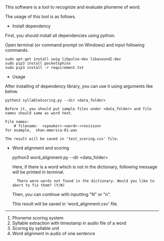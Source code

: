 This software is a tool to recognize and evaluate phoneme of word.

The usage of this tool is as follows.

- Install dependency

First, you should install all dependencies using python.

Open terminal (or command prompt on Windows) and input following commands.

    sudo apt-get install swig libpulse-dev libasound2-dev
    sudo pip3 install pocketsphinx    
    sudo pip3 install -r requirement.txt
    
   
- Usage

After installing of dependency library, you can use it using arguments like below.


    python3 syllableScoring.py --dir <data_folder>
    
	Before it, you should put sample files under <data_folder> and file names should same as word text.
	
	File names:
		# filename:  <speaker>-<word>-<revision>
	for example,  shan-america-01.wav
	
	The result will be saved in 'test_scoring.csv' file.


- Word alignment and scoring

    python3 word_alignment.py --dir <data_folder>

    Here, if there is a word which is not in the dictionary, following message will be printed in terminal.
    
        There were words not found in the dictionary. Would you like to abort to fix them? (Y/N)
        
    Then, you can continue with inputting "N" or "n".
    
    This result will be saved in 'word_alignment.csv' file.
    
    
**************************************************
1) Phoneme scoring system
2) Syllable extraction with timestamp in audio file of a word
3) Scoring by syllable unit
4) Word alignment in audio of one sentence
